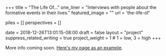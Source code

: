 +++
title = "The Life Of..."
one_liner = "Interviews with people about the formative events in their lives."
featured_image = ""
url = 'the-life-of'

piles = []
perspectives = []

date = 2018-12-26T13:01:15-08:00
draft = false
layout = "project"
suppress_related_writing = true
project_weight = 1 # 1 = low, 3 = high
+++

More info coming soon. <a href="/the-life-of/buster">Here's my page as an example</a>.
